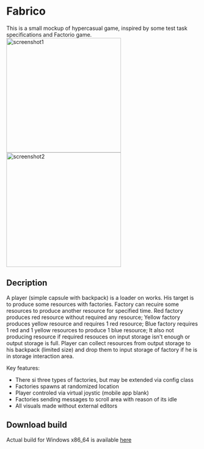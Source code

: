 # Fabrico
This is a small mockup of hypercasual game, inspired by some test task specifications and Factorio game.
<img src="https://drive.google.com/uc?export=view&id=1kkMuawCyF8wQtAQPsECx2hAetoS_TUwu" alt="screenshot1" width="300"/>
<img src="https://drive.google.com/uc?export=view&id=1EbU4HRbKWtHzsozT2GtCb54cg0-Jlpza" alt="screenshot2" width="300"/>
## Decription
A player (simple capsule with backpack) is a loader on works.
His target is to produce some resources with factories. 
Factory can recuire some resources to produce another resource for specified time.
Red factory produces red resource without required any resource;
Yellow factory produces yellow resource and requires 1 red resource;
Blue factory requires 1 red and 1 yellow resources  to produce 1 blue resource;
It also not producing resource if required resouces on input storage isn't enough or
output storage is full.
Player can collect resources from output storage to his backpack (limited size) and 
drop them to input storage of factory if he is in storage interaction area.

Key features:
* There si three types of factories, but may be extended via config class
* Factories spawns at randomized location
* Player controled via virtual joystic (mobile app blank)
* Factories sending messages to scroll area with reason of its idle
* All visuals made without external editors

## Download build
Actual build for Windows x86_64 is available 
<a href="https://drive.google.com/uc?export=download&id=10TO1GibE-IrIhjyQbROmuVeWhFR7QlOq">here</a>
